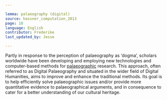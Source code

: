 ```yaml
---

lemma: palaeography (digital)
source: hassner_computation_2013
page: 18
language: English
contributor: Frederike
last_updated_by: Jesse

---
```

Partly in response to the perception of palaeography as ‘dogma’, scholars worldwide have been developing and employing new technologies and computer-based methods for [palaeographic](palaeography.html) research. This approach, often referred to as Digital Palaeography and situated in the wider field of Digital Humanities, aims to improve and enhance the traditional methods. Its goal is to help efficiently solve palaeographic issues and/or provide more quantitative evidence to palaeographical arguments, and in consequence to cater for a better understanding of our cultural heritage.
